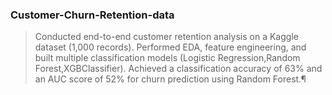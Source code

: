 ### Customer-Churn-Retention-data
> Conducted end-to-end customer retention analysis on a Kaggle dataset (1,000 records).
> Performed EDA, feature engineering, and built multiple classification models (Logistic Regression,Random Forest,XGBClassifier).
> Achieved a classification accuracy of 63% and an AUC score of 52% for churn prediction using Random Forest.¶
